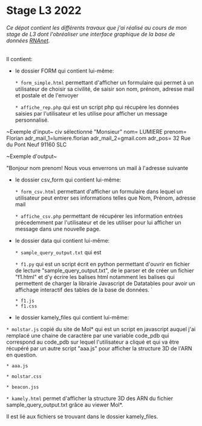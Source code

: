 # Stage L3 2022



###### Ce dépot contient les différents travaux que j'ai réalisé au cours de mon stage de L3 dont l'obréaliser une interface graphique de la base de données [RNAnet](https://evryrna.ibisc.univ-evry.fr/evryrna/rnanet).

Il contient:

* le dossier FORM qui contient lui-même:

  `* form_simple.html` permettant d'afficher un formulaire qui permet à un utilisateur de choisir sa civilité, de saisir son nom, prénom, adresse mail et postale et de l'envoyer  

  `* affiche_rep.php` qui est un script php qui récupère les données saisies par l'utilisateur et les utilise pour afficher un message personnalisé.

~Exemple d'input~
civ sélectionné "Monsieur"
nom= LUMIERE 
prenom= Florian
adr_mail_1=lumiere.florian
adr_mail_2=gmail.com
adr_pos= 32 Rue du Pont Neuf 91160 SLC

~Exemple d'output~




"Bonjour nom prenom! Nous vous enverrons un mail à l'adresse suivante 

* le dossier csv_form qui contient lui-même: 

  `* form_csv.html` permettant d'afficher un formulaire dans lequel un utilisateur peut entrer ses informations telles que Nom, Prénom, adresse mail

  `* affiche_csv.php` permettant de récupérer les information entrées précedemment par l'utilisateur et de les utiliser pour lui afficher un message dans une nouvelle page.


* le dossier data qui contient lui-même:

  `* sample_query_output.txt` qui est 

  `* f1.py` qui est un script écrit en python permettant d'ouvrir en fichier de lecture "sample_query_output.txt", de le parser et de créer un fichier "f1.html" et d'y écrire les balises html notamment les balises <script> </script> qui permettent de charger la librairie Javascript de Datatables pour  avoir un affichage interactif des tables de la base de données. `

  `* f1.js`  
  `* f1.css`

* le dossier kamely_files qui contient lui-même:

`* molstar.js` copié du site de Mol* qui est un script en javascript auquel j'ai remplacé une chaine de caractère par une variable code_pdb qui correspond au code_pdb sur lequel l'utilisateur a cliqué et qui va être récupéré par un autre script "aaa.js" pour afficher la structure 3D de l'ARN en question.

  `* aaa.js`

  `* molstar.css`

  `* beacon.jss`


  `* kamely.html` permet d'afficher la structure 3D des ARN du fichier sample_query_output.txt grâce au viewer Mol*.

Il est lié aux fichiers se trouvant dans le dossier kamely_files.








